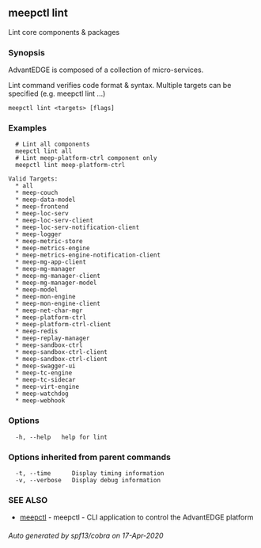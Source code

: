 ## meepctl lint

Lint core components & packages

### Synopsis

AdvantEDGE is composed of a collection of micro-services.

Lint command verifies code format & syntax.
Multiple targets can be specified (e.g. meepctl lint <target1> <target2>...)

```
meepctl lint <targets> [flags]
```

### Examples

```
  # Lint all components
  meepctl lint all
  # Lint meep-platform-ctrl component only
  meepctl lint meep-platform-ctrl

Valid Targets:
  * all
  * meep-couch
  * meep-data-model
  * meep-frontend
  * meep-loc-serv
  * meep-loc-serv-client
  * meep-loc-serv-notification-client
  * meep-logger
  * meep-metric-store
  * meep-metrics-engine
  * meep-metrics-engine-notification-client
  * meep-mg-app-client
  * meep-mg-manager
  * meep-mg-manager-client
  * meep-mg-manager-model
  * meep-model
  * meep-mon-engine
  * meep-mon-engine-client
  * meep-net-char-mgr
  * meep-platform-ctrl
  * meep-platform-ctrl-client
  * meep-redis
  * meep-replay-manager
  * meep-sandbox-ctrl
  * meep-sandbox-ctrl-client
  * meep-sandbox-ctrl-client
  * meep-swagger-ui
  * meep-tc-engine
  * meep-tc-sidecar
  * meep-virt-engine
  * meep-watchdog
  * meep-webhook
```

### Options

```
  -h, --help   help for lint
```

### Options inherited from parent commands

```
  -t, --time      Display timing information
  -v, --verbose   Display debug information
```

### SEE ALSO

* [meepctl](meepctl.md)	 - meepctl - CLI application to control the AdvantEDGE platform

###### Auto generated by spf13/cobra on 17-Apr-2020
